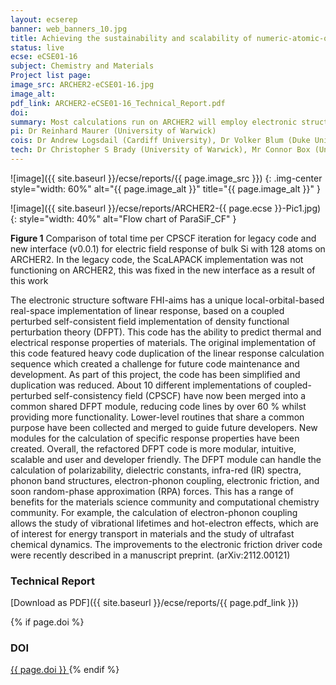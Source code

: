 ```yaml
---
layout: ecserep
banner: web_banners_10.jpg
title: Achieving the sustainability and scalability of numeric-atomic-orbital-based linear response and electron-phonon functionality in FHI-aims
status: live
ecse: eCSE01-16
subject: Chemistry and Materials
Project list page:
image_src: ARCHER2-eCSE01-16.jpg
image_alt: 
pdf_link: ARCHER2-eCSE01-16_Technical_Report.pdf
doi: 
summary: Most calculations run on ARCHER2 will employ electronic structure software packages, which are designed to solve the Schrödinger equation for molecules and materials to obtain their ground state properties. FHI-aims is one such software package, designed to be efficient when running everything from small calculations on standard laptops to huge calculations involving millions of atoms on the largest High Performance Computing systems such as ARCHER2. It is of wide interest to also calculate how molecules and materials respond to atomic displacements, or to electric and magnetic fields. This is possible using density functional perturbation theory (DFPT).  A portion of the existing DFPT infrastructure within FHI-aims has been overhauled within this project, to make it more modular, intuitive, scalable, and user and developer friendly. These changes will help researchers to discover and design the next generation of materials more quickly, more cheaply, and more efficiently.
pi: Dr Reinhard Maurer (University of Warwick)
cois: Dr Andrew Logsdail (Cardiff University), Dr Volker Blum (Duke University), Dr Mariana Rossi (Max Planck Institute for the Structure and Dynamics of Matter), Dr Christian Carbogno (Fritz-Haber-Institut der Max-Planck-Gesellschaft)
tech: Dr Christopher S Brady (University of Warwick), Mr Connor Box (University of Warwick)
---
```




![image]({{ site.baseurl }}/ecse/reports/{{ page.image_src }})
{: .img-center style="width: 60%" alt="{{ page.image_alt }}" title="{{ page.image_alt }}" }



![image]({{ site.baseurl }}/ecse/reports/ARCHER2-{{ page.ecse }}-Pic1.jpg)
{:  style="width: 40%" alt="Flow chart of ParaSiF_CF"  }

**Figure 1** Comparison of total time per CPSCF iteration for legacy code and new interface
(v0.0.1) for electric field response of bulk Si with 128 atoms on ARCHER2. In the legacy code,
the ScaLAPACK implementation was not functioning on ARCHER2, this was fixed in the new
interface as a result of this work


The electronic structure software FHI-aims has a unique local-orbital-based real-space implementation of linear response, based on a coupled perturbed self-consistent field implementation of density functional perturbation theory (DFPT). This code has the ability to predict thermal and electrical response properties of materials. The original implementation of this code featured heavy code duplication of the linear response calculation sequence which created a challenge for future code maintenance and development. As part of this project, the code has been simplified and duplication was reduced. About 10 different implementations of coupled-perturbed self-consistency field (CPSCF) have now been merged into a common shared DFPT module, reducing code lines by over 60 % whilst providing more functionality.  Lower-level routines that share a common purpose have been collected and merged to guide future developers. New modules for the calculation of specific response properties have been created.  Overall, the refactored DFPT code is more modular, intuitive, scalable and user and developer friendly. The DFPT module can handle the calculation of polarizability, dielectric constants, infra-red (IR) spectra, phonon band structures, electron-phonon coupling, electronic friction, and soon random-phase approximation (RPA) forces. This has a range of benefits for the materials science community and computational chemistry community. For example, the calculation of electron-phonon coupling allows the study of vibrational lifetimes and hot-electron effects, which are of interest for energy transport in materials and the study of ultrafast chemical dynamics. The improvements to the electronic friction driver code were recently described in a manuscript preprint. (arXiv:2112.00121)

<!--
### Information about the code
-->


### Technical Report

[Download as PDF]({{ site.baseurl }}/ecse/reports/{{ page.pdf_link }}) 


{% if page.doi  %}
### DOI
  <a href="https://doi.org/{{ page.doi }}">
     {{ page.doi }}
  </a>
{% endif %}